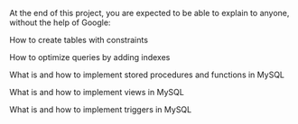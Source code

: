 At the end of this project, you are expected to be able to explain to anyone, without the help of Google:

How to create tables with constraints

How to optimize queries by adding indexes

What is and how to implement stored procedures and functions in MySQL

What is and how to implement views in MySQL

What is and how to implement triggers in MySQL